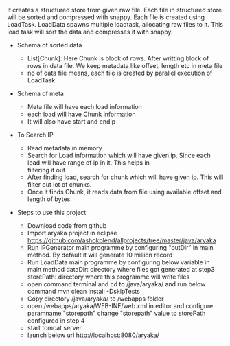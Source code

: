 It creates a structured store from given raw file. Each file in structured store will be sorted and compressed with snappy. Each file is created using LoadTask. LoadData spawns multiple loadtask, allocating raw files to it. This load task will sort the data and compresses it with snappy.

* Schema of sorted data
   * List[Chunk]: Here Chunk is block of rows. After writting block of rows in data file. We keep metadata like offset, length 
                  etc in meta file
   * no of data file means, each file is created by parallel execution of LoadTask.

* Schema of meta
    * Meta file will have each load information
    * each load will have Chunk information
    * It will also have start and endIp
    
    
* To Search IP
   * Read metadata in memory
   * Search for Load information which will have given ip. Since each load will have range of ip in it. This helps in  
     filtering it out
   * After finding load, search for chunk which will have given ip. This will filter out lot of chunks.
   * Once it finds Chunk, it reads data from file using available offset and length of bytes.
 

    
* Steps to use this project
  * Download code from github
  * Import aryaka project in eclipse https://github.com/ashokblend/allprojects/tree/master/java/aryaka
  * Run IPGenerator main programme by configuring "outDir" in main method. By default it will generate 10 million record
  * Run LoadData main programme by configuring below variable in main method
     dataDir: directory where files got generated at step3
     storePath: directory where this programme will write files
  * open command terminal and cd to <downloadedproject>/java/aryaka/ and run below command
     mvn clean install -DskipTests
  * Copy directory <downloadedproject>/java/aryaka/ to <tomcat>/webapps folder
  * open <tomcat>/webapps/aryaka/WEB-INF/web.xml in editor and configure paramname "storepath"
    change "storepath" value to storePath configured in step 4
  * start tomcat server
  * launch below url
      http://localhost:8080/aryaka/
      


